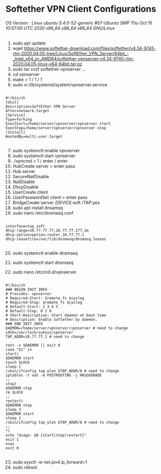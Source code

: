 Softether VPN Client Configurations
====================================
###### OS Version : Linux ubuntu 5.4.0-52-generic #57-Ubuntu SMP Thu Oct 15 10:57:00 UTC 2020 x86_64 x86_64 x86_64 GNU/Linux

1. sudo apt update
2. wget https://www.softether-download.com/files/softether/v4.34-9745-rtm-2020.04.05-tree/Linux/SoftEther_VPN_Server/64bit_-_Intel_x64_or_AMD64/softether-vpnserver-v4.34-9745-rtm-2020.04.05-linux-x64-64bit.tar.gz
3. sudo tar xvzf softether-vpnserver ...
4. cd vpnserver
5. make > 1 / 1 / 1
6. sudo vi /lib/systemd/system/vpnserver.service
<pre>
<code>
#!/bin/sh​
[Unit]​
Description=SoftEther VPN Server​
After=network.target​
[Service]​
Type=forking​
ExecStart=/home/server/vpnserver/vpnserver start​
ExecStop=/home/server/vpnserver/vpnserver stop​
[Install]​
WantedBy=multi-user.target
</code>
</pre>
7. sudo systemctl enable vpnserver
8. sudo systemctl start vpnserver
9. ./vpncmd > 1 / enter / enter
10. HubCreate server > enter pass
11. Hub server
12. SecureNatDisable
13. NatDisable
14. DhcpDisable
15. UserCreate client
16. UserPasswordSet client > enter pass
17. BridgeCreate server /DEVICE:soft /TAP:yes
18. sudo apt install dnsamsq
19. sudo nano /etc/dnsmasq.conf
<pre>
<code>
interface=tap_soft
dhcp-range=10.77.77.77,10.77.77.177,1m
dhcp-option=option:router,10.77.77.1
dhcp-leasefile=/var/lib/dnsmasq/dnsmasq.leases
</code>
</pre>
20. sudo systemctl enable dnsmasq
21. sudo systemctl start dnsmasq

22. sudo nano /etc/init.d/vpnserver
<pre>
<code>
#!/bin/sh
### BEGIN INIT INFO
# Provides: vpnserver
# Required-Start: $remote_fs $syslog
# Required-Stop: $remote_fs $syslog
# Default-Start: 2 3 4 5
# Default-Stop: 0 1 6
# Short-Description: Start daemon at boot time
# Description: Enable Softether by daemon.
### END INIT INFO
DAEMON=/home/server/vpnserver/vpnserver # need to change
LOCK=/var/lock/subsys/vpnserver
TAP_ADDR=10.77.77.1 # need to change

test -x $DAEMON || exit 0
case "$1" in
start)
$DAEMON start
touch $LOCK
sleep 1
/sbin/ifconfig tap_wlan $TAP_ADDR/8 # need to change
iptables -t nat -A POSTROUTING -j MASQUERADE
;;
stop)
$DAEMON stop
rm $LOCK
;;
restart)
$DAEMON stop
sleep 3
$DAEMON start
sleep 1
/sbin/ifconfig tap_wlan $TAP_ADDR/8 # need to change
;;
*)
echo "Usage: $0 {start|stop|restart}"
exit 1
esac
exit 0
</code>
</pre>
23. sudo sysctl -w net.ipv4.ip_forward=1
24. sudo reboot